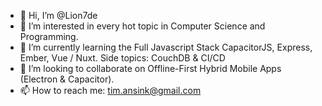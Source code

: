 - 👋 Hi, I’m @Lion7de
- 👀 I’m interested in every hot topic in Computer Science and Programming.
- 🌱 I’m currently learning the Full Javascript Stack CapacitorJS, Express, Ember, Vue / Nuxt. Side topics: CouchDB & CI/CD 
- 💞️ I’m looking to collaborate on Offline-First Hybrid Mobile Apps (Electron & Capacitor).
- 📫 How to reach me: tim.ansink@gmail.com

<!---
Lion7de/Lion7de is a ✨ special ✨ repository because its `README.md` (this file) appears on your GitHub profile.
You can click the Preview link to take a look at your changes.
--->

